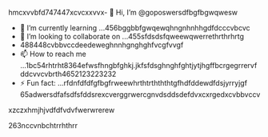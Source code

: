 hmcxvvbfd747447xcvcxxvvx- 👋 Hi, I’m @goposwersdfbgfbgwqwesw
- 🌱 I’m currently learning ...456bggbbfgwqewqhngnhnhhgdfdcccvbcvc
- 💞️ I’m looking to collaborate on ...455sfdsdsfqweewqwerrethrthrhrtg
- 488448cvbbvccdeedeweghnnhgnghghfvcgfvvgf
- 📫 How to reach me ...1bc54rhtrht8364efwsfhngbfghkj.jkfsfdsghnghfghtjytjhgffbcrgegrrervfddcvvcvbrth4652123223232
- ⚡ Fun fact: ...rfdnfdfdfgfbgfrweewhrthtrthththtgfhdfddewdfdsjyrryjgf
65adwersdfafsdfsfddsrexcverggrwercgnvdsddsdefdvxcxrgedxcvbbvccv
<!---sjhmvfrexcvcxvvbgdfgdffdfgerbredfgfdfdgdfddd
goposwer/goposwer is a ✨ special ✨ repository because its `README.md` (this file) apgdddpears onjyu your GitH35ufhb proredffile.bdffdf
You can click the Preview link to take a look at your changeadsdass.46245sdsftgggssgerrgre
--->xzczxhmjhjvdfdfvdvfwerwrerew
263nccvnbchtrrhthrr
